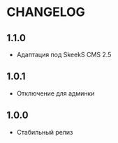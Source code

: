 CHANGELOG
==============

1.1.0
-----------------
  * Адаптация под SkeekS CMS 2.5

1.0.1
-----------------
  * Отключение для админки

1.0.0
-----------------
  * Стабильный релиз
